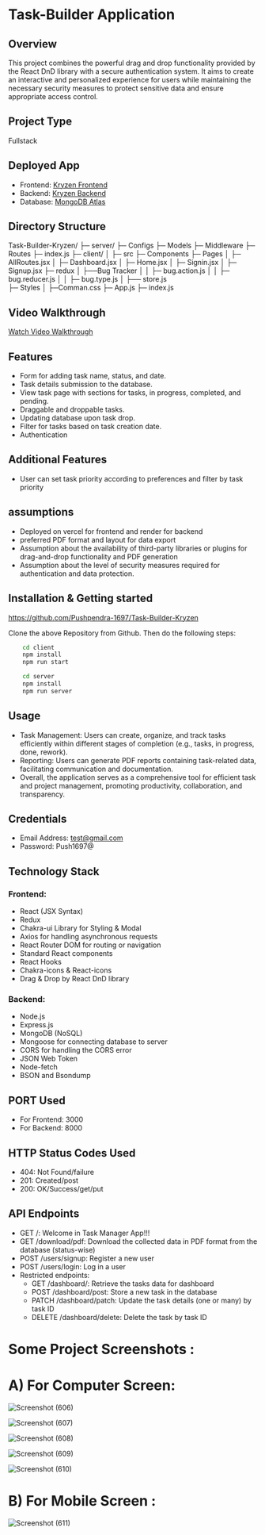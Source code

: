 # Task-Builder Application

## Overview
This project combines the powerful drag and drop functionality provided by the React DnD library with a secure authentication system. It aims to create an interactive and personalized experience for users while maintaining the necessary security measures to protect sensitive data and ensure appropriate access control.

## Project Type
Fullstack

## Deployed App
- Frontend: [Kryzen Frontend](https://kryzen-mocha.vercel.app)
- Backend: [Kryzen Backend](https://kryzen-server.onrender.com)
- Database: [MongoDB Atlas](mongodb+srv://pushpendra:push@cluster0.zr7oie4.mongodb.net/kryzen?retryWrites=true&w=majority&appName=Cluster0)

## Directory Structure
Task-Builder-Kryzen/
├─ server/
     ├─ Configs
     ├─ Models
     ├─ Middleware
     ├─ Routes
     ├─ index.js
├─ client/
│  ├─ src
      ├─ Components
      ├─ Pages
      │     ├─ AllRoutes.jsx
      │     ├─ Dashboard.jsx
      │     ├─ Home.jsx
      │     ├─ Signin.jsx
      │     ├─ Signup.jsx
      ├─ redux
      │      ├──Bug Tracker
      │      │    ├─ bug.action.js
      │      │    ├─ bug.reducer.js
      │      │    ├─ bug.type.js
      │      ├── store.js      
      ├─ Styles 
      │     ├─Comman.css
      ├─  App.js
      ├─  index.js


## Video Walkthrough
[Watch Video Walkthrough](https://drive.google.com/file/d/137uhzNo1mEZBcVj-LZCo2kaYq1eRuLuc/view?usp=drive_link)


## Features
- Form for adding task name, status, and date.
- Task details submission to the database.
- View task page with sections for tasks, in progress, completed, and pending.
- Draggable and droppable tasks.
- Updating database upon task drop.
- Filter for tasks based on task creation date.
- Authentication

## Additional Features
- User can set task priority according to preferences and filter by task priority

## assumptions
- Deployed on vercel for frontend and render for backend
- preferred PDF format and layout for data export
- Assumption about the availability of third-party libraries or plugins for drag-and-drop functionality and PDF generation
- Assumption about the level of security measures required for authentication and data protection.

## Installation & Getting started

https://github.com/Pushpendra-1697/Task-Builder-Kryzen

Clone the above Repository from Github. Then do the following steps:

```bash
    cd client
    npm install
    npm run start

    cd server
    npm install
    npm run server
```
## Usage
- Task Management: Users can create, organize, and track tasks efficiently within different stages of completion (e.g., tasks, in progress, done, rework).
- Reporting: Users can generate PDF reports containing task-related data, facilitating communication and documentation.
- Overall, the application serves as a comprehensive tool for efficient task and project management, promoting productivity, collaboration, and transparency.

## Credentials
- Email Address: test@gmail.com
- Password: Push1697@

## Technology Stack
### Frontend:
- React (JSX Syntax)
- Redux
- Chakra-ui Library for Styling & Modal
- Axios for handling asynchronous requests
- React Router DOM for routing or navigation
- Standard React components
- React Hooks
- Chakra-icons & React-icons
- Drag & Drop by React DnD library

### Backend:
- Node.js
- Express.js
- MongoDB (NoSQL)
- Mongoose for connecting database to server
- CORS for handling the CORS error
- JSON Web Token
- Node-fetch
- BSON and Bsondump

## PORT Used
- For Frontend: 3000
- For Backend: 8000

## HTTP Status Codes Used
- 404: Not Found/failure
- 201: Created/post
- 200: OK/Success/get/put

## API Endpoints
- GET /: Welcome in Task Manager App!!!
- GET /download/pdf: Download the collected data in PDF format from the database (status-wise)
- POST /users/signup: Register a new user
- POST /users/login: Log in a user
- Restricted endpoints:
  - GET /dashboard/: Retrieve the tasks data for dashboard
  - POST /dashboard/post: Store a new task in the database
  - PATCH /dashboard/patch: Update the task details (one or many) by task ID
  - DELETE /dashboard/delete: Delete the task by task ID


# Some Project Screenshots :
# A) For Computer Screen:
![Screenshot (606)](https://github.com/Pushpendra-1697/Task-Builder-Kryzen/assets/104748364/ff85d3fd-a703-4fa0-97d8-471a6ab04c40)

![Screenshot (607)](https://github.com/Pushpendra-1697/Task-Builder-Kryzen/assets/104748364/57e85a20-f54d-40a2-a8aa-45d24296d8de)

![Screenshot (608)](https://github.com/Pushpendra-1697/Task-Builder-Kryzen/assets/104748364/6384cb76-9255-474e-b824-f11c553f4d60)

![Screenshot (609)](https://github.com/Pushpendra-1697/Task-Builder-Kryzen/assets/104748364/58c6eaaa-a598-497e-b465-510ab620337e)

![Screenshot (610)](https://github.com/Pushpendra-1697/Task-Builder-Kryzen/assets/104748364/5948c0d0-0d4a-4a85-b10e-9c86f0cfef69)

# B) For Mobile Screen :
![Screenshot (611)](https://github.com/Pushpendra-1697/Task-Builder-Kryzen/assets/104748364/2b9ae15a-e00a-4d88-9859-a024a5767a27)
